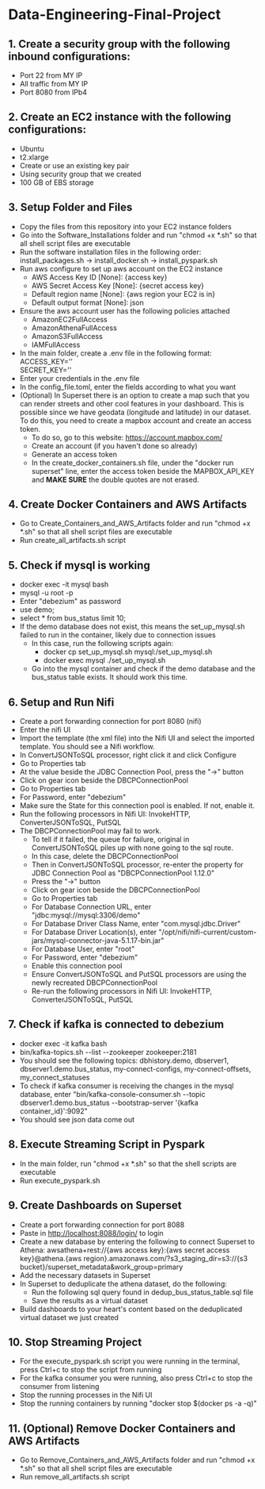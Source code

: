 # Data-Engineering-Final-Project

## 1. Create a security group with the following inbound configurations:
  - Port 22 from MY IP
  - All traffic from MY IP
  - Port 8080 from IPb4
## 2. Create an EC2 instance with the following configurations:
  - Ubuntu
  - t2.xlarge
  - Create or use an existing key pair
  - Using security group that we created
  - 100 GB of EBS storage
## 3. Setup Folder and Files
  - Copy the files from this repository into your EC2 instance folders
  - Go into the Software_Installations folder and run "chmod +x *.sh" so that all shell script files are executable
  - Run the software installation files in the following order: install_packages.sh -> install_docker.sh -> install_pyspark.sh
  - Run aws configure to set up aws account on the EC2 instance
    - AWS Access Key ID [None]: {access key}
    - AWS Secret Access Key [None]: {secret access key}
    - Default region name [None]: {aws region your EC2 is in}
    - Default output format [None]: json
  - Ensure the aws account user has the following policies attached
    - AmazonEC2FullAccess
    - AmazonAthenaFullAccess
    - AmazonS3FullAccess
    - IAMFullAccess
  - In the main folder, create a .env file in the following format:
  <br>ACCESS_KEY=''
  <br>SECRET_KEY=''
  - Enter your credentials in the .env file
  - In the config_file.toml, enter the fields according to what you want
  - (Optional) In Superset there is an option to create a map such that you can render streets and other cool features in your dashboard. This is possible since we have geodata (longitude and latitude) in our dataset. To do this, you need to create a mapbox account and create an access token.
    - To do so, go to this website: https://account.mapbox.com/
    - Create an account (if you haven't done so already)
    - Generate an access token
    - In the create_docker_containers.sh file, under the "docker run superset" line, enter the access token beside the MAPBOX_API_KEY and **MAKE SURE** the double quotes are not erased.
## 4. Create Docker Containers and AWS Artifacts
  - Go to Create_Containers_and_AWS_Artifacts folder and run "chmod +x *.sh" so that all shell script files are executable
  - Run create_all_artifacts.sh script
## 5. Check if mysql is working
  - docker exec -it mysql bash
  - mysql -u root -p
  - Enter "debezium" as password
  - use demo;
  - select * from bus_status limit 10;
  - If the demo database does not exist, this means the set_up_mysql.sh failed to run in the container, likely due to connection issues
    - In this case, run the following scripts again:
      - docker cp set_up_mysql.sh mysql:/set_up_mysql.sh
      - docker exec mysql ./set_up_mysql.sh
    - Go into the mysql container and check if the demo database and the bus_status table exists. It should work this time.
## 6. Setup and Run Nifi
  - Create a port forwarding connection for port 8080 (nifi)
  - Enter the nifi UI
  - Import the template (the xml file) into the Nifi UI and select the imported template. You should see a Nifi workflow.
  - In ConvertJSONToSQL processor, right click it and click Configure
  - Go to Properties tab
  - At the value beside the JDBC Connection Pool, press the "->" button
  - Click on gear icon beside the DBCPConnectionPool
  - Go to Properties tab
  - For Password, enter "debezium"
  - Make sure the State for this connection pool is enabled. If not, enable it.
  - Run the following processors in Nifi UI: InvokeHTTP, ConverterJSONToSQL, PutSQL
  - The DBCPConnectionPool may fail to work. 
    - To tell if it failed, the queue for failure, original in ConvertJSONToSQL piles up with none going to the sql route.
    - In this case, delete the DBCPConnectionPool
    - Then in ConvertJSONToSQL processor, re-enter the property for JDBC Connection Pool as "DBCPConnectionPool 1.12.0"
    - Press the "->" button
    - Click on gear icon beside the DBCPConnectionPool
    - Go to Properties tab
    - For Database Connection URL, enter "jdbc:mysql://mysql:3306/demo"
    - For Database Driver Class Name, enter "com.mysql.jdbc.Driver"
    - For Database Driver Location(s), enter "/opt/nifi/nifi-current/custom-jars/mysql-connector-java-5.1.17-bin.jar"
    - For Database User, enter "root"
    - For Password, enter "debezium"
    - Enable this connection pool
    - Ensure ConvertJSONToSQL and PutSQL processors are using the newly recreated DBCPConnectionPool
    - Re-run the following processors in Nifi UI: InvokeHTTP, ConverterJSONToSQL, PutSQL
## 7. Check if kafka is connected to debezium
  - docker exec -it kafka bash
  - bin/kafka-topics.sh --list --zookeeper zookeeper:2181
  - You should see the following topics: dbhistory.demo, dbserver1, dbserver1.demo.bus_status, my-connect-configs, my-connect-offsets, my_connect_statuses
  - To check if kafka consumer is receiving the changes in the mysql database, enter "bin/kafka-console-consumer.sh --topic dbserver1.demo.bus_status --bootstrap-server '{kafka container_id}':9092"
  - You should see json data come out
## 8. Execute Streaming Script in Pyspark
  - In the main folder, run "chmod +x *.sh" so that the shell scripts are executable
  - Run execute_pyspark.sh
## 9. Create Dashboards on Superset
  - Create a port forwarding connection for port 8088
  - Paste in [http://localhost:8088/login/](http://localhost:8088/login/) to login
  - Create a new database by entering the following to connect Superset to Athena:
awsathena+rest://{aws access key}:{aws secret access key}@athena.{aws region}.amazonaws.com/?s3_staging_dir=s3://{s3 bucket}/superset_metadata&work_group=primary
  - Add the necessary datasets in Superset
  - In Superset to deduplicate the athena dataset, do the following:
    - Run the following sql query found in dedup_bus_status_table.sql file
    - Save the results as a virtual dataset
  - Build dashboards to your heart's content based on the deduplicated virtual dataset we just created
## 10. Stop Streaming Project
  - For the execute_pyspark.sh script you were running in the terminal, press Ctrl+c to stop the script from running
  - For the kafka consumer you were running, also press Ctrl+c to stop the consumer from listening
  - Stop the running processes in the Nifi UI
  - Stop the running containers by running "docker stop $(docker ps -a -q)"
## 11. (Optional) Remove Docker Containers and AWS Artifacts
  - Go to Remove_Containers_and_AWS_Artifacts folder and run "chmod +x *.sh" so that all shell script files are executable
  - Run remove_all_artifacts.sh script

